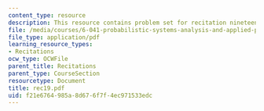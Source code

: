 ```yaml
---
content_type: resource
description: This resource contains problem set for recitation nineteen.
file: /media/courses/6-041-probabilistic-systems-analysis-and-applied-probability-spring-2006/f21e6764985a8d676f7f4ec971533edc_rec19.pdf
file_type: application/pdf
learning_resource_types:
- Recitations
ocw_type: OCWFile
parent_title: Recitations
parent_type: CourseSection
resourcetype: Document
title: rec19.pdf
uid: f21e6764-985a-8d67-6f7f-4ec971533edc
---
```

